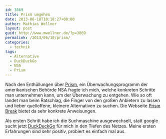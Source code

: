 ```yaml
---
id: 3869
title: Prism umgehen
date: 2013-06-18T10:18:27+00:00
author: Mathias Wellner
layout: post
guid: http://www.mwellner.de/?p=3869
permalink: /2013/06/18/prism/
categories:
  - technik
tags:
  - Alternative
  - DuckDuckGo
  - NSA
  - Prism
---
```

Nach den Enthüllungen über [Prism](https://de.wikipedia.org/wiki/PRISM_%28%C3%9Cberwachungsprogramm%29), ein Überwachungsprogramm der amerikanischen Behörde NSA fragte ich mich, welche konkreten Schritte man unternehmen kann, um der Überwachung zu entgehen. Wie so oft landet man beim Ratschlag, die Finger von den großen Anbietern zu lassen und lieber quelloffene, kleinere Alternativen zu suchen. Die Webseite [Prism Break](http://prism-break.org/) bietet da sehr konkrete Anweisungen. 

Als ersten Schritt habe ich die Suchmaschine ausgewechselt, statt google sucht jetzt [DuckDuckGo](https://duckduckgo.com/) für mich in den Tiefen des Netzes. Meine ersten Erfahrungen sind sehr positiv, probiert es einfach mal aus.